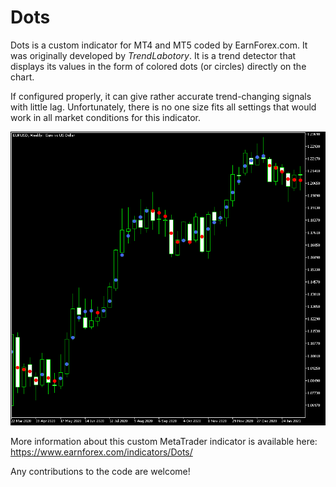 # Dots
Dots is a custom indicator for MT4 and MT5 coded by EarnForex.com. It was originally developed by *TrendLabotory*. It is a trend detector that displays its values in the form of colored dots (or circles) directly on the chart.

If configured properly, it can give rather accurate trend-changing signals with little lag. Unfortunately, there is no one size fits all settings that would work in all market conditions for this indicator.

![Dots indicator attempts to mark the trend and its changes on EUR/USD chart](https://github.com/EarnForex/Dots/blob/main/README_Images/dots-trend-detection-colored-circles.png)

More information about this custom MetaTrader indicator is available here: https://www.earnforex.com/indicators/Dots/

Any contributions to the code are welcome!
